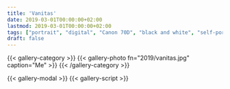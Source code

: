 ```yaml
---
title: 'Vanitas'
date: 2019-03-01T00:00:00+02:00
lastmod: 2019-03-01T00:00:00+02:00
tags: ["portrait", "digital", "Canon 70D", "black and white", "self-portrait"]
draft: false
---
```

{{< gallery-category >}}
    {{< gallery-photo fn="2019/vanitas.jpg" caption="Me" >}}
{{< /gallery-category >}}

{{< gallery-modal >}}
{{< gallery-script >}}
